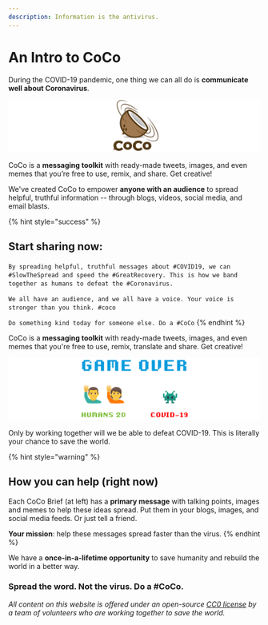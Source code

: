 ```yaml
---
description: Information is the antivirus.
---
```


# An Intro to CoCo

During the COVID-19 pandemic, one thing we can all do is **communicate well about Coronavirus**.

![Coronavirus + Communication = CoCo.](.gitbook/assets/coco-logo-wide.png)

CoCo is a **messaging toolkit** with ready-made tweets, images, and even memes that you’re free to use, remix, and share. Get creative!

We've created CoCo to empower **anyone with an audience** to spread helpful, truthful information -- through blogs, videos, social media, and email blasts.

{% hint style="success" %}
## **Start sharing now:**

`By spreading helpful, truthful messages about #COVID19, we can #SlowTheSpread and speed the #GreatRecovery. This is how we band together as humans to defeat the #Coronavirus.`

`We all have an audience, and we all have a voice. Your voice is stronger than you think. #coco`

`Do something kind today for someone else. Do a #CoCo`
{% endhint %}

CoCo is a **messaging toolkit** with ready-made tweets, images, and even memes that you're free to use, remix, translate and share. Get creative!

![If we work together, we will win.](.gitbook/assets/game-over.PNG)

Only by working together will we be able to defeat COVID-19. This is literally your chance to save the world.

{% hint style="warning" %}
## **How you can help \(right now\)**

Each CoCo Brief \(at left\) has a **primary message** with talking points, images and memes to help these ideas spread. Put them in your blogs, images, and social media feeds. Or just tell a friend. 

**Your mission**: help these messages spread faster than the virus.
{% endhint %}

We have a **once-in-a-lifetime opportunity** to save humanity and rebuild the world in a better way.

### Spread the word. Not the virus. Do a \#CoCo.



_All content on this website is offered under an open-source_ [_CC0 license_](https://creativecommons.org/share-your-work/public-domain/cc0/) _by a team of volunteers who are working together to save the world._ 


